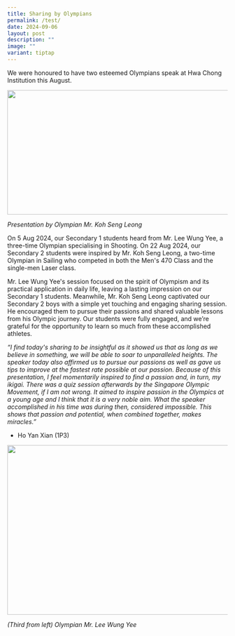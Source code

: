 ```yaml
---
title: Sharing by Olympians
permalink: /test/
date: 2024-09-06
layout: post
description: ""
image: ""
variant: tiptap
---
```

<p>We were honoured to have two esteemed Olympians speak at Hwa Chong Institution
this August.</p>
<div class="isomer-image-wrapper">
<img style="margin-left:0px;margin-top:0px;" height="284" width="636" src="https://lh7-rt.googleusercontent.com/docsz/AD_4nXeUfNKlzukvQW3wO9QmUxXDl7gqftTJYoJQinc6OXHS6gtf8INVqXfCZlMvobVJpi_oBQfF4M5l-Lifd-pIpwYwoQltArRs_o6SUIAmA9ebR_Tj4xl3azITZg02sj6M09i2t3c1fuZxonHyqEqkDfoy-bTY?key=EZQkI_j_cmivlblf1JBIjw">
</div>
<p><em>Presentation by Olympian Mr. Koh Seng Leong</em>
</p>
<p>On 5 Aug 2024, our Secondary 1 students heard from Mr. Lee Wung Yee, a
three-time Olympian specialising in Shooting. On 22 Aug 2024, our Secondary
2 students were inspired by Mr. Koh Seng Leong, a two-time Olympian in
Sailing who competed in both the Men's 470 Class and the single-men Laser
class.</p>
<p>Mr. Lee Wung Yee's session focused on the spirit of Olympism and its practical
application in daily life, leaving a lasting impression on our Secondary
1 students. Meanwhile, Mr. Koh Seng Leong captivated our Secondary 2 boys
with a simple yet touching and engaging sharing session. He encouraged
them to pursue their passions and shared valuable lessons from his Olympic
journey. Our students were fully engaged, and we’re grateful for the opportunity
to learn so much from these accomplished athletes.&nbsp;</p>
<p><em>“I find today's sharing to be insightful as it showed us that as long as we believe in something, we will be able to soar to unparalleled heights. The speaker today also affirmed us to pursue our passions as well as gave us tips to improve at the fastest rate possible at our passion. Because of this presentation, I feel momentarily inspired to find a passion and, in turn, my ikigai. There was a quiz session afterwards by the Singapore Olympic Movement, if I am not wrong. It aimed to inspire passion in the Olympics at a young age and I think that it is a very noble aim. What the speaker accomplished in his time was during then, considered impossible. This shows that passion and potential, when combined together, makes miracles.”</em>
</p>
<ul>
<li>
<p>Ho Yan Xian (1P3)</p>
</li>
</ul>
<div class="isomer-image-wrapper">
<img style="margin-left:0px;margin-top:0px;" height="387" width="516" src="https://lh7-rt.googleusercontent.com/docsz/AD_4nXcxfnFxqCUJpD_c1E_TY39hycgDDjFYKYuwmSyUzmFavqSMORnd-hEDn_-UvJShX8Fkvp3UlhsTcFBKQQd88-kGEq36dG7smBKNTfbwMQ7xGLc02NdqVNVcrZGGoQW-X4bPF4z7qIRZ1oWHIeTRG-GC2uZt?key=EZQkI_j_cmivlblf1JBIjw">
</div>
<p><em>(Third from left) Olympian Mr. Lee Wung Yee</em>
</p>
<p></p>